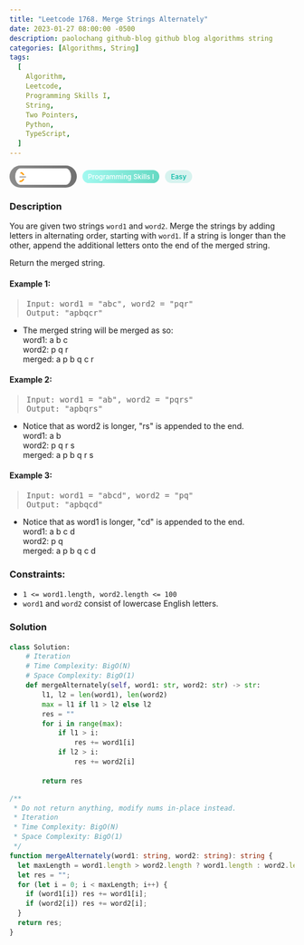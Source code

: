 ```yaml
---
title: "Leetcode 1768. Merge Strings Alternately"
date: 2023-01-27 08:00:00 -0500
description: paolochang github-blog github blog algorithms string
categories: [Algorithms, String]
tags:
  [
    Algorithm,
    Leetcode,
    Programming Skills I,
    String,
    Two Pointers,
    Python,
    TypeScript,
  ]
---
```


<style type='text/css'>
blockquote {
  margin-left: 14px;
}
img {
  left: 0 !important;
  transform: none !important;
  -webkit-transform: none !important;
}
[class*="summary"] {
  display: none;
}
[class*="header"] {
  display: flex;
  flex-direction: row;
  align-items: center;
  gap: 10px;
}
[class*="leet_logo"] {
  height: 29px;
  padding: 5px 10px;
  border-radius: 21px;
  background-color: #f7f7f7;
  background: linear-gradient(90deg, rgba(80,80,80,0.65) 0%, rgba(36,36,36,0.65) 100%);
}
[class*="leet_badge"] {
  color: #FFFFFF;
  font-size: 12px;
  font-weight: 500;
  padding: 4px 10px;
  border-radius: 21px;
  background: linear-gradient(90deg, rgba(115,247,234,0.65) 0%, rgba(20,198,163,0.65) 100%);
}
[class*="easy"] {
  color: #00B8A3;
  font-size: 12px;
  font-weight: 500;
  padding: 4px 10px;
  border-radius: 21px;
  background-color: rgba(0, 184, 163, 0.15);
}
[class*="medium"] {
  color: #FFC01E;
  font-size: 12px;
  font-weight: 500;
  padding: 4px 10px;
  border-radius: 21px;
  background-color: #FFC01E26;
}
@media only screen and (max-width: 768px) {
  blockquote {
    margin-left: 10px;
  }
  [class*="highlighter-rouge"] {
    margin: 0 5px;
  }
}
</style>

<div class=summary>
  You are given two strings `word1` and `word2`. Merge the strings by adding letters in alternating order, starting with `word1`. If a string is longer than the other, append the additional letters onto the end of the merged string.
  
  Return the merged string.
</div>

<div id=header class=header>
  <img class=leet_logo src="/assets/img/leetcode_logo.png" />
  <span class=leet_badge>Programming Skills I</span>
  <span class=easy>Easy</span>
</div>

### Description

You are given two strings `word1` and `word2`. Merge the strings by adding letters in alternating order, starting with `word1`. If a string is longer than the other, append the additional letters onto the end of the merged string.

Return the merged string.

#### Example 1:

> <pre>
> Input: word1 = "abc", word2 = "pqr"
> Output: "apbqcr"
> </pre>

- The merged string will be merged as so:<br/>
  word1: a b c<br/>
  word2: p q r<br/>
  merged: a p b q c r

#### Example 2:

> <pre>
> Input: word1 = "ab", word2 = "pqrs"
> Output: "apbqrs"
> </pre>

- Notice that as word2 is longer, "rs" is appended to the end.<br/>
  word1: a b<br/>
  word2: p q r s<br/>
  merged: a p b q r s

#### Example 3:

> <pre>
> Input: word1 = "abcd", word2 = "pq"
> Output: "apbqcd"
> </pre>

- Notice that as word1 is longer, "cd" is appended to the end.<br/>
  word1: a b c d<br/>
  word2: p q<br/>
  merged: a p b q c d

### Constraints:

- `1 <= word1.length, word2.length <= 100`
- `word1` and `word2` consist of lowercase English letters.

### Solution

```py
class Solution:
    # Iteration
    # Time Complexity: BigO(N)
    # Space Complexity: BigO(1)
    def mergeAlternately(self, word1: str, word2: str) -> str:
        l1, l2 = len(word1), len(word2)
        max = l1 if l1 > l2 else l2
        res = ""
        for i in range(max):
            if l1 > i:
                res += word1[i]
            if l2 > i:
                res += word2[i]

        return res
```

```ts
/**
 * Do not return anything, modify nums in-place instead.
 * Iteration
 * Time Complexity: BigO(N)
 * Space Complexity: BigO(1)
 */
function mergeAlternately(word1: string, word2: string): string {
  let maxLength = word1.length > word2.length ? word1.length : word2.length;
  let res = "";
  for (let i = 0; i < maxLength; i++) {
    if (word1[i]) res += word1[i];
    if (word2[i]) res += word2[i];
  }
  return res;
}
```

<script>
  const anchor = document.getElementById("header").querySelector("a");
  anchor.classList.remove("popup");
  anchor.style.cursor = "pointer";
  anchor.setAttribute("target", "_black");
  anchor.setAttribute("href", "https://leetcode.com/problems/merge-strings-alternately");
</script>
